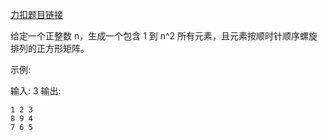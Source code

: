 [力扣题目链接](https://leetcode.cn/problems/spiral-matrix-ii/)

给定一个正整数 n，生成一个包含 1 到 n^2 所有元素，且元素按顺时针顺序螺旋排列的正方形矩阵。

示例:

输入: 3
输出:
```
1 2 3
8 9 4
7 6 5
```
